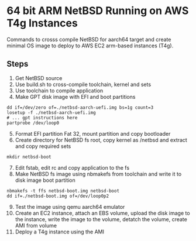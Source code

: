 # 64 bit ARM NetBSD Running on AWS T4g Instances
Commands to crosss compile NetBSD for aarch64 target and create minimal OS image to deploy to AWS EC2 arm-based instances (T4g).

## Steps
1. Get NetBSD source
2. Use build.sh to cross-compile toolchain, kernel and sets
3. Use toolchain to compile application
4. Make GPT disk image with EFI and boot partitions
```
dd if=/dev/zero of=./netbsd-aarch-uefi.img bs=1g count=3
losetup -f ./netbsd-aarch-uefi.img
# ... gpt instructions here
partprobe /dev/loop0
```
5. Format EFI partition Fat 32, mount partition and copy bootloader
6. Create directory for NetBSD fs root, copy kernel as /netbsd and extract and copy required sets
```
mkdir netbsd-boot
```
7. Edit fstab, edit rc and copy application to the fs
8. Make NetBSD fs image using nbmakefs from toolchain and write it to disk image boot partition
```
nbmakefs -t ffs netbsd-boot.img netbsd-boot
dd if=./netbsd-boot.img of=/dev/loop0p2
```
9. Test the image using qemu aarch64 emulator
10. Create an EC2 instance, attach an EBS volume, upload the disk image to the instance, write the image to the volume, detatch the volume, create AMI from volume
11. Deploy a T4g instance using the AMI